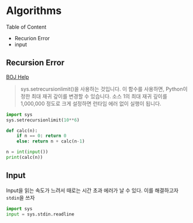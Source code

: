 # Algorithms 

Table of Content

- Recurion Error
- input

## Recursion Error

[BOJ Help](https://help.acmicpc.net/judge/rte/RecursionError)

> sys.setrecursionlimit()을 사용하는 것입니다. 이 함수를 사용하면, Python이 정한 최대 재귀 갚이를 변경할 수 있습니다. 소스 1의 최대 재귀 깊이를 1,000,000 정도로 크게 설정하면 런타임 에러 없이 실행이 됩니다.

```python
import sys
sys.setrecursionlimit(10**6) 

def calc(n): 
    if n == 0: return 0 
    else: return n + calc(n-1) 

n = int(input()) 
print(calc(n))
```

## Input

Input을 읽는 속도가 느려서 때로는 시간 초과 에러가 날 수 있다. 이를 해결하고자 `stdin`을 쓰자  

```python
import sys
input = sys.stdin.readline
```

